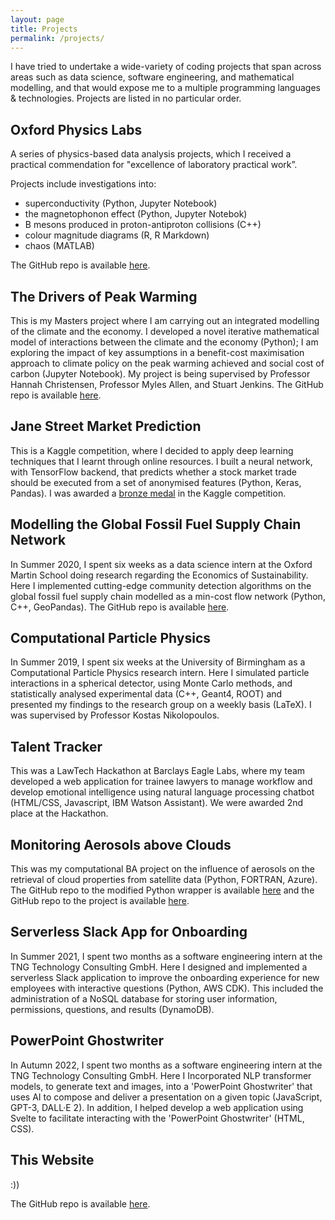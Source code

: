 ```yaml
---
layout: page
title: Projects
permalink: /projects/
---
```


I have tried to undertake a wide-variety of coding projects that span across areas such as data science, software engineering, and mathematical modelling, and that would expose me to a multiple programming languages & technologies. Projects are listed in no particular order.

## Oxford Physics Labs

A series of physics-based data analysis projects, which I received a practical commendation for "excellence of laboratory practical work”.

Projects include investigations into:
- superconductivity (Python, Jupyter Notebook)
- the magnetophonon effect (Python, Jupyter Notebok)
- B mesons produced in proton-antiproton collisions (C++)
- colour magnitude diagrams (R, R Markdown)
- chaos (MATLAB)

The GitHub repo is available [here](https://github.com/a5v/oxford-physics-labs).

## The Drivers of Peak Warming

This is my Masters project where I am carrying out an integrated modelling of the climate and the economy. I developed a novel iterative mathematical model of interactions between the climate and the economy (Python); I am exploring the impact of key assumptions in a benefit-cost maximisation approach to climate policy on the peak warming achieved and social cost of carbon (Jupyter Notebook). My project is being supervised by Professor Hannah Christensen, Professor Myles Allen, and Stuart Jenkins. The GitHub repo is available [here](https://github.com/a5v/drivers-of-peak-warming).

## Jane Street Market Prediction

This is a Kaggle competition, where I decided to apply deep learning techniques that I learnt through online resources. I built a neural network, with TensorFlow backend, that predicts whether a stock market trade should be executed from a set of anonymised features (Python, Keras, Pandas). I was awarded a [bronze medal](https://www.kaggle.com/maxpower742) in the Kaggle competition.

## Modelling the Global Fossil Fuel Supply Chain Network

In Summer 2020, I spent six weeks as a data science intern at the Oxford Martin School doing research regarding the Economics of Sustainability. Here I implemented cutting-edge community detection algorithms on the global fossil fuel supply chain modelled as a min-cost flow network (Python, C++, GeoPandas). The GitHub repo is available [here](https://github.com/Lkruitwagen/global-fossil-fuel-supply-chain).

## Computational Particle Physics

In Summer 2019, I spent six weeks at the University of Birmingham as a Computational Particle Physics research intern. Here I simulated particle interactions in a spherical detector, using Monte Carlo methods, and statistically analysed experimental data (C++, Geant4, ROOT) and presented my findings to the research group on a weekly basis (LaTeX). I was supervised by Professor Kostas Nikolopoulos.

## Talent Tracker

This was a LawTech Hackathon at Barclays Eagle Labs, where my team developed a web application for trainee lawyers to manage workflow and develop emotional intelligence using natural language processing chatbot (HTML/CSS, Javascript, IBM Watson Assistant). We were awarded 2nd place at the Hackathon.

## Monitoring Aerosols above Clouds

This was my computational BA project on the influence of aerosols on the retrieval of cloud properties from satellite data (Python, FORTRAN, Azure). The GitHub repo to the modified Python wrapper is available [here](https://github.com/a5v/pyDISORT) and the GitHub repo to the project is available [here](https://github.com/a5v/aerosols-above-clouds).

## Serverless Slack App for Onboarding

In Summer 2021, I spent two months as a software engineering intern at the TNG Technology Consulting GmbH. Here I designed and implemented a serverless Slack application to improve the onboarding experience for new employees with interactive questions (Python, AWS CDK). This included the administration of a NoSQL database for storing user information, permissions, questions, and results (DynamoDB).

## PowerPoint Ghostwriter

In Autumn 2022, I spent two months as a software engineering intern at the TNG Technology Consulting GmbH. Here I Incorporated NLP transformer models, to generate text and images, into a 'PowerPoint Ghostwriter' that uses AI to compose and deliver a presentation on a given topic (JavaScript, GPT-3, DALL·E 2). In addition, I helped develop a web application using Svelte to facilitate interacting with the 'PowerPoint Ghostwriter' (HTML, CSS).

## This Website

:))

The GitHub repo is available [here](https://github.com/a5v/personal-website).
